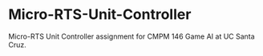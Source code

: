 # Micro-RTS-Unit-Controller
Micro-RTS Unit Controller assignment for CMPM 146 Game AI at UC Santa Cruz.
